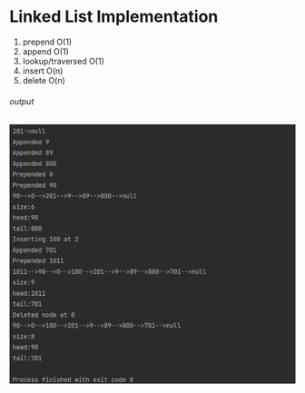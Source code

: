# Linked List Implementation

1. prepend O(1)
2. append O(1)
3. lookup/traversed O(1)
4. insert O(n)
5. delete O(n)

###### output
![myLinkedList-output](assets/MyLinkedList.PNG)
